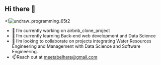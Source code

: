 ## Hi there 👋

<!![undraw_programming_65t2](https://github.com/user-attachments/assets/3958701d-ccc7-4926-b311-ba3fec808c06)


- 🔭 I’m currently working on airbnb_clone_project
- 🌱 I’m currently learning Back-end web development and Data Science
- 👯 I’m looking to collaborate on projects integrating Water Resources Engineering and Management with Data Science and Software Engineering.
- 📫Reach out at meetabelhere@gmail.com

